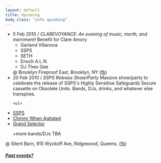 ```yaml
---
layout: default
title: Upcoming 
body_class: "info upcoming"
---
```

<ul class="classed root">

   <li class="music&amp;video"> 5 Feb 2010 / <em>
    CLAREVOYANCE: An evening of music, merth, and merriment!
    </em>
    Benefit for Clare Amory
    <ul>
      <li>Garland Villanova</li>
      <li>SSPS</li>
      <li>SETH</li>
      <li class="more">Enoch A.L.N.</li>
      <li>DJ Theo Gee</li>
    </ul>
    @ Brooklyn Fireproof East, Brooklyn, NY
    (<a href="http://www.facebook.com/event.php?eid=125029594233037">fb</a>)
  </li>
   <li class="music"> 20 Feb 2010 / <em>
    SSPS Release Show/Party
    </em>
    <quote>
      Massive show/party to celebrate the release of SSPS's Highly Sensitive Safeguards Secure cassette on Obsolete Units. Bands, DJs, drinks, and whatever else transpires.
    </quote>

    <ul>
<li><a href="http://www.pyramidsnake.com/">
SSPS
</a></li>

<li class="more"><a href="http://chmmrwhenagitated.com/">
Chmmr When Agitated
</a></li>

<li><a href="http://www.myspace.com/grandselector">
Grand Selector
</a></li>

+more bands/DJs TBA
    </ul>
    @ Silent Barn, 915 Wyckoff Ave, Ridgewood, Queens.
    (<a href="http://www.facebook.com/event.php?eid=144379212287914&ref=ts">fb</a>)
  </li>
</ul>
<h5><a href="chronology.html">Past events?</a></h5>
